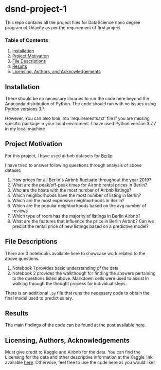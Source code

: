 # dsnd-project-1
This repo contains all the project files for DataScience nano degree program of Udacity as per the requirement of first project 

### Table of Contents

1. [Installation](#installation)
2. [Project Motivation](#motivation)
3. [File Descriptions](#files)
4. [Results](#results)
5. [Licensing, Authors, and Acknowledgements](#licensing)

## Installation <a name="installation"></a>

There should be no necessary libraries to run the code here beyond the Anaconda distribution of Python.  The code should run with no issues using Python versions 3.*.

However, You can also look into 'requirements.txt' file if you are missing specific package in your local enviroment.
I have used Python version 3.7.7 in my local machine 

## Project Motivation<a name="motivation"></a>

For this project, I have used airbnb datasets for [Berlin](https://www.kaggle.com/brittabettendorf/berlin-airbnb-data) 

I have tried to answer following questions through analysis of above dataset:

1. How prices for all Berlin's Airbnb fluctuate throughout the year 2019? 
2. What are the peak/off-peak times for Airbnb rental prices in Berlin?
3. Who are the hosts with the most number of Airbnb listings?
4. Which neighborhoods have the most number of listing in Berlin?
5. Which are the most expensive neighborhoods in Berlin?
6. Which are the popular neighborhoods based on the avg number of reviews
7. Which type of room has the majority of listings in Berlin Airbnb?
8. What are the features that influence the price in Berlin Airbnb? Can we predict the rental price of new listings based on a predictive model?


## File Descriptions <a name="files"></a>

There are 3 notebooks available here to showcase work related to the above questions.  
1. Notebook 1 provides basic understanding of the data 
2. Notebook 2 provides the walkthough for finding the answers pertaining to the questions listed above. Markdown cells were used to assist in walking through the thought process for individual steps.

There is an additional `.py` file that runs the necessary code to obtain the final model used to predict salary.

## Results<a name="results"></a>

The main findings of the code can be found at the post available [here](https://medium.com/@josh_2774/how-do-you-become-a-developer-5ef1c1c68711).

## Licensing, Authors, Acknowledgements<a name="licensing"></a>

Must give credit to Kaggle and Airbnb for the data.  You can find the Licensing for the data and other descriptive information at the Kaggle link available [here](https://www.kaggle.com/brittabettendorf/berlin-airbnb-data).  Otherwise, feel free to use the code here as you would like!
